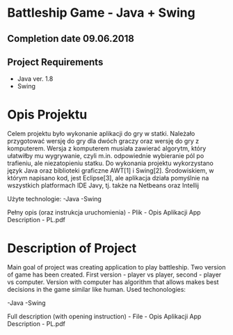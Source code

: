 # Battleship Game - Java + Swing
## Completion date 09.06.2018

## Project Requirements
- Java ver. 1.8
- Swing  


# Opis Projektu
Celem projektu było wykonanie aplikacji do gry w statki. Należało przygotować wersję do gry dla dwóch graczy 
oraz wersję do gry z komputerem. Wersja z komputerem musiała zawierać algorytm, który ułatwiłby mu wygrywanie,
 czyli m.in. odpowiednie wybieranie pól po trafieniu, ale niezatopieniu statku.
Do wykonania projektu wykorzystano język Java oraz biblioteki graficzne AWT[1] i Swing[2].
Środowiskiem, w którym napisano kod, jest Eclipse[3], ale aplikacja działa pomyślnie na wszystkich platformach IDE Javy, tj. także na Netbeans oraz Intellij


Użyte technologie:
   -Java
   -Swing
   
Pełny opis (oraz instrukcja uruchomienia) - Plik - Opis Aplikacji App Description - PL.pdf
   
# Description of Project
Main goal of project was creating application to play battleship. Two version of game has been created. First version - player vs player, second - player vs computer.
Version with computer has algorithm that allows makes best decisions in the game similar like human.
   Used techonologies:
   
   -Java
   -Swing


Full description (with opening instruction) - File - Opis Aplikacji App Description - PL.pdf
